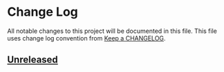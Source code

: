 # Change Log
All notable changes to this project will be documented in this file.
This file uses change log convention from [Keep a CHANGELOG](http://keepachangelog.com).

## [Unreleased][unreleased]


[unreleased]: https://github.com/dgnest/docker-debian-postgres/compare/0.0.2...HEAD
[0.0.2]: https://github.com/dgnest/docker-debian-postgres/compare/0.0.1...0.0.2
[0.0.1]: https://github.com/dgnest/docker-debian-postgres/compare/0.0.0...0.0.1

[CHANGELOG.md]: CHANGELOG.md
[CONTRIBUTING.md]: CONTRIBUTING.md
[LICENCE]: LICENCE
[README.md]: README.md
